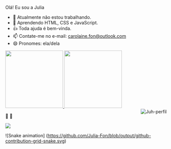 Olá! Eu sou a Julia

- 🔭 Atualmente não estou trabalhando.
- 🌱 Aprendendo HTML, CSS e JavaScript.
- 👍 Toda ajuda é bem-vinda.
- 📫 Contate-me no e-mail: carolaine.fon@outlook.com
- 😄 Pronomes: ela/dela

<div>
<a href="#">
  <img height="180em" src="https://github-readme-stats.vercel.app/api?username=Julia-Fon&show_icons=true&theme=synthwave&include_all_commits=true&count_private=true" />
</a>
  <img height="180em" src="https://github-readme-stats.vercel.app/api/top-langs/?username=Julia-Fon&layout=compact&langs_counts=16&theme=synthwave" />
</div>

<div>
  <img align="right" alt="Juh-perfil" src="file:///home/julia/Imagens/logo.png">
  </div>
  
🌻 🌻 

<div>
  <a href="linkedin.com/in/juliafonseca-1618" target="_blank"><img src="https://img.shields.io/badge/LinkedIn-0077B5?style=for-the-badge&logo=linkedin&logoColor=white" target="_blank"></a>
  
  ![Snake animation]
(https://github.com/Julia-Fon/blob/output/github-contribution-grid-snake.svg) 
  </div>
